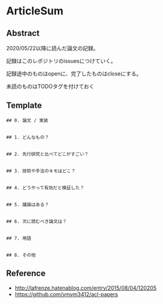 # ArticleSum
## Abstract
2020/05/22以降に読んだ論文の記録。

記録はこのレポジトリのissuesにつけていく。

記録途中のものはopenに、完了したものはcloseにする。

未読のものはTODOタグを付けておく

## Template
```
## 0. 論文 / 実装


## 1. どんなもの？


## 2. 先行研究と比べてどこがすごい？


## 3. 技術や手法のキモはどこ？


## 4. どうやって有効だと検証した？


## 5. 議論はある？


## 6. 次に読むべき論文は？


## 7. 用語


## 8. その他

```

## Reference
* http://lafrenze.hatenablog.com/entry/2015/08/04/120205
* https://github.com/ymym3412/acl-papers
